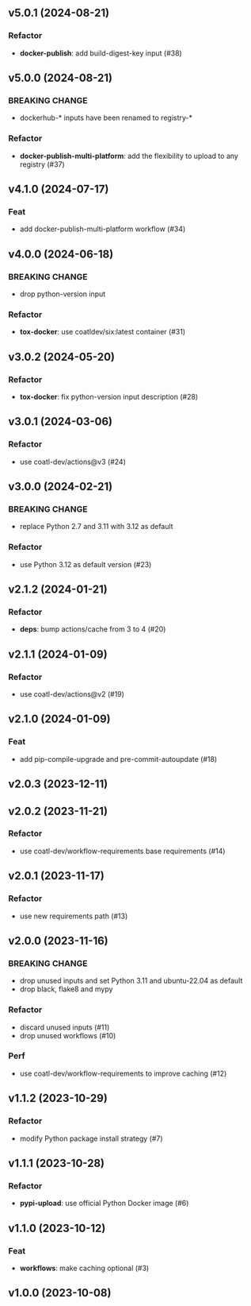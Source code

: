 ## v5.0.1 (2024-08-21)

### Refactor

- **docker-publish**: add build-digest-key input (#38)

## v5.0.0 (2024-08-21)

### BREAKING CHANGE

- dockerhub-* inputs have been renamed to registry-*

### Refactor

- **docker-publish-multi-platform**: add the flexibility to upload to any registry (#37)

## v4.1.0 (2024-07-17)

### Feat

- add docker-publish-multi-platform workflow (#34)

## v4.0.0 (2024-06-18)

### BREAKING CHANGE

- drop python-version input

### Refactor

- **tox-docker**: use coatldev/six:latest container (#31)

## v3.0.2 (2024-05-20)

### Refactor

- **tox-docker**: fix python-version input description (#28)

## v3.0.1 (2024-03-06)

### Refactor

- use coatl-dev/actions@v3 (#24)

## v3.0.0 (2024-02-21)

### BREAKING CHANGE

- replace Python 2.7 and 3.11 with 3.12 as default

### Refactor

- use Python 3.12 as default version (#23)

## v2.1.2 (2024-01-21)

### Refactor

- **deps**: bump actions/cache from 3 to 4 (#20)

## v2.1.1 (2024-01-09)

### Refactor

- use coatl-dev/actions@v2 (#19)

## v2.1.0 (2024-01-09)

### Feat

- add pip-compile-upgrade and pre-commit-autoupdate (#18)

## v2.0.3 (2023-12-11)

## v2.0.2 (2023-11-21)

### Refactor

- use coatl-dev/workflow-requirements base requirements (#14)

## v2.0.1 (2023-11-17)

### Refactor

- use new requirements path (#13)

## v2.0.0 (2023-11-16)

### BREAKING CHANGE

- drop unused inputs and set Python 3.11 and ubuntu-22.04 as default
- drop black, flake8 and mypy

### Refactor

- discard unused inputs (#11)
- drop unused workflows (#10)

### Perf

- use coatl-dev/workflow-requirements to improve caching (#12)

## v1.1.2 (2023-10-29)

### Refactor

- modify Python package install strategy (#7)

## v1.1.1 (2023-10-28)

### Refactor

- **pypi-upload**: use official Python Docker image (#6)

## v1.1.0 (2023-10-12)

### Feat

- **workflows**: make caching optional (#3)

## v1.0.0 (2023-10-08)
